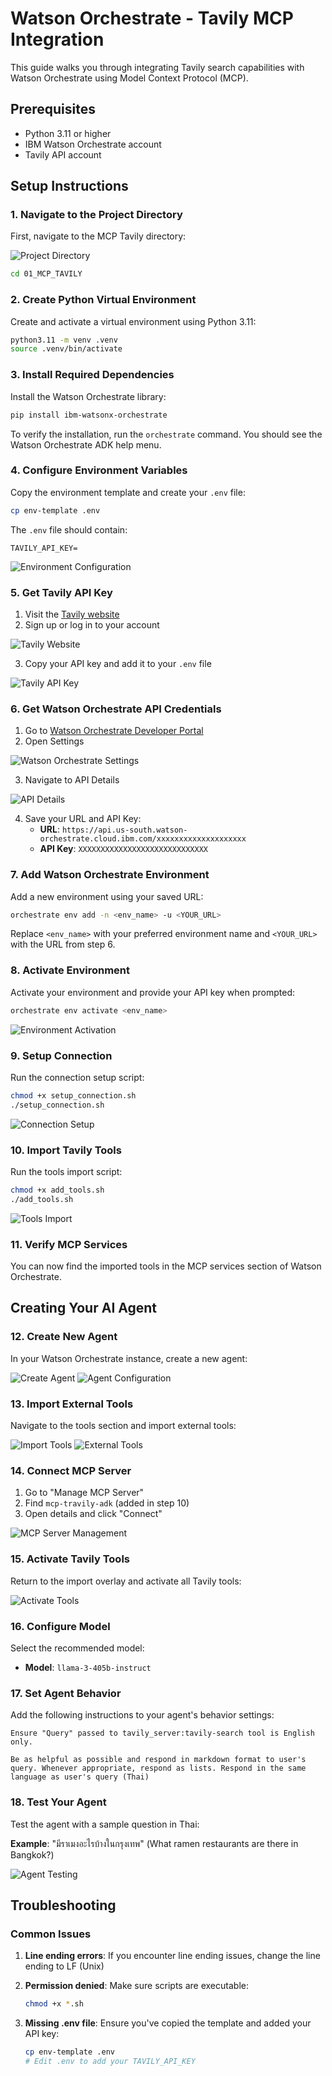 # Watson Orchestrate - Tavily MCP Integration

This guide walks you through integrating Tavily search capabilities with Watson Orchestrate using Model Context Protocol (MCP).

## Prerequisites

- Python 3.11 or higher
- IBM Watson Orchestrate account
- Tavily API account

## Setup Instructions

### 1. Navigate to the Project Directory

First, navigate to the MCP Tavily directory:

![Project Directory](images/image1.png)

```bash
cd 01_MCP_TAVILY
```

### 2. Create Python Virtual Environment

Create and activate a virtual environment using Python 3.11:

```bash
python3.11 -m venv .venv
source .venv/bin/activate
```

### 3. Install Required Dependencies

Install the Watson Orchestrate library:

```bash
pip install ibm-watsonx-orchestrate
```

To verify the installation, run the `orchestrate` command. You should see the Watson Orchestrate ADK help menu.

### 4. Configure Environment Variables

Copy the environment template and create your `.env` file:

```bash
cp env-template .env
```

The `.env` file should contain:
```
TAVILY_API_KEY=
```

![Environment Configuration](images/image2.png)

### 5. Get Tavily API Key

1. Visit the [Tavily website](https://www.tavily.com/)
2. Sign up or log in to your account

![Tavily Website](images/image3.png)

3. Copy your API key and add it to your `.env` file

![Tavily API Key](images/image4.png)

### 6. Get Watson Orchestrate API Credentials

1. Go to [Watson Orchestrate Developer Portal](https://dl.watson-orchestrate.ibm.com/)
2. Open Settings

![Watson Orchestrate Settings](images/image5.png)

3. Navigate to API Details

![API Details](images/image6.png)

4. Save your URL and API Key:
   - **URL**: `https://api.us-south.watson-orchestrate.cloud.ibm.com/xxxxxxxxxxxxxxxxxxxx`
   - **API Key**: `XXXXXXXXXXXXXXXXXXXXXXXXXXXXX`

### 7. Add Watson Orchestrate Environment

Add a new environment using your saved URL:

```bash
orchestrate env add -n <env_name> -u <YOUR_URL>
```

Replace `<env_name>` with your preferred environment name and `<YOUR_URL>` with the URL from step 6.

### 8. Activate Environment

Activate your environment and provide your API key when prompted:

```bash
orchestrate env activate <env_name>
```

![Environment Activation](images/image7.png)

### 9. Setup Connection

Run the connection setup script:

```bash
chmod +x setup_connection.sh
./setup_connection.sh
```

![Connection Setup](images/image8.png)

### 10. Import Tavily Tools

Run the tools import script:

```bash
chmod +x add_tools.sh
./add_tools.sh
```

![Tools Import](images/image9.png)

### 11. Verify MCP Services

You can now find the imported tools in the MCP services section of Watson Orchestrate.

## Creating Your AI Agent

### 12. Create New Agent

In your Watson Orchestrate instance, create a new agent:

![Create Agent](images/image10.png)
![Agent Configuration](images/image11.png)

### 13. Import External Tools

Navigate to the tools section and import external tools:

![Import Tools](images/image12.png)
![External Tools](images/image13.png)

### 14. Connect MCP Server

1. Go to "Manage MCP Server"
2. Find `mcp-travily-adk` (added in step 10)
3. Open details and click "Connect"

![MCP Server Management](images/image14.png)

### 15. Activate Tavily Tools

Return to the import overlay and activate all Tavily tools:

![Activate Tools](images/image15.png)

### 16. Configure Model

Select the recommended model:
- **Model**: `llama-3-405b-instruct`

### 17. Set Agent Behavior

Add the following instructions to your agent's behavior settings:

```
Ensure "Query" passed to tavily_server:tavily-search tool is English only.

Be as helpful as possible and respond in markdown format to user's query. Whenever appropriate, respond as lists. Respond in the same language as user's query (Thai)
```

### 18. Test Your Agent

Test the agent with a sample question in Thai:

**Example**: "มีราเมงอะไรบ้างในกรุงเทพ" (What ramen restaurants are there in Bangkok?)

![Agent Testing](images/image16.png)

## Troubleshooting

### Common Issues

1. **Line ending errors**: If you encounter line ending issues, change the line ending to LF (Unix) 

2. **Permission denied**: Make sure scripts are executable:
   ```bash
   chmod +x *.sh
   ```

3. **Missing .env file**: Ensure you've copied the template and added your API key:
   ```bash
   cp env-template .env
   # Edit .env to add your TAVILY_API_KEY
   ```
